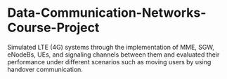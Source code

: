 # Data-Communication-Networks-Course-Project
Simulated LTE (4G) systems through the implementation of MME, SGW, eNodeBs, UEs, and signaling channels between them and evaluated their performance under different scenarios such as moving users by using handover communication.
